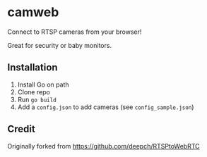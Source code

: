 # camweb

Connect to RTSP cameras from your browser!

Great for security or baby monitors.

## Installation

1. Install Go on path
1. Clone repo
1. Run `go build` 
1. Add a `config.json` to add cameras (see `config_sample.json`)

## Credit

Originally forked from https://github.com/deepch/RTSPtoWebRTC
